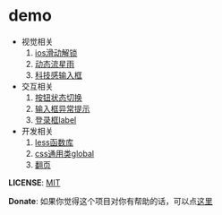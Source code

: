 demo
====

+ 视觉相关
	1. [ios滑动解锁](http://wyicwx.github.io/demo/dist/sliding-effect/)
	2. [动态流星雨](http://wyicwx.github.io/demo/dist/meteor/)
	3. [科技感输入框](http://wyicwx.github.io/demo/dist/input-kj)
+ 交互相关
	1. [按钮状态切换](http://wyicwx.github.io/demo/dist/button-slide/)
	2. [输入框异常提示](http://wyicwx.github.io/demo/dist/input-error/)
	3. [登录框label](http://wyicwx.github.io/demo/dist/input-login/)
+ 开发相关
	1. [less函数库](http://wyicwx.github.io/demo/dist/lessFunction/fn.less)
	2. [css通用类global](http://wyicwx.github.io/demo/dist/commonCss/common.css)
	3. [翻页](http://wyicwx.github.io/demo/dist/turn/)

**LICENSE**: [MIT](/LICENSE) 

**Donate**: 如果你觉得这个项目对你有帮助的话，可以点[这里](/Donate.md)